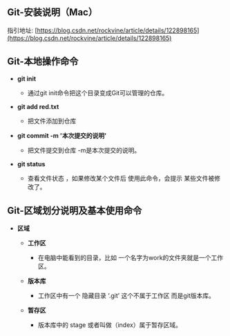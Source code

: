 ## Git-安装说明（Mac）

指引地址: [https://blog.csdn.net/rockvine/article/details/122898165](https://blog.csdn.net/rockvine/article/details/122898165)



## Git-本地操作命令

+ **git init**
  + 通过git init命令把这个目录变成Git可以管理的仓库。

+ **git add red.txt**
  - 把文件添加到仓库

+ **git commit -m '本次提交的说明'**
  - 把文件提交到仓库  -m是本次提交的说明。

+ **git status**
  - 查看文件状态 ，如果修改某个文件后 使用此命令，会提示 某些文件被修改了。

## Git-区域划分说明及基本使用命令

+ **区域**

  + **工作区**

    + 在电脑中能看到的目录，比如 一个名字为work的文件夹就是一个工作区。

  + **版本库**

    + 工作区中有一个 隐藏目录 ‘.git’ 这个不属于工作区 而是git版本库。

  + **暂存区**

    + 版本库中的 stage 或者叫做（index）属于暂存区域。

      

    
